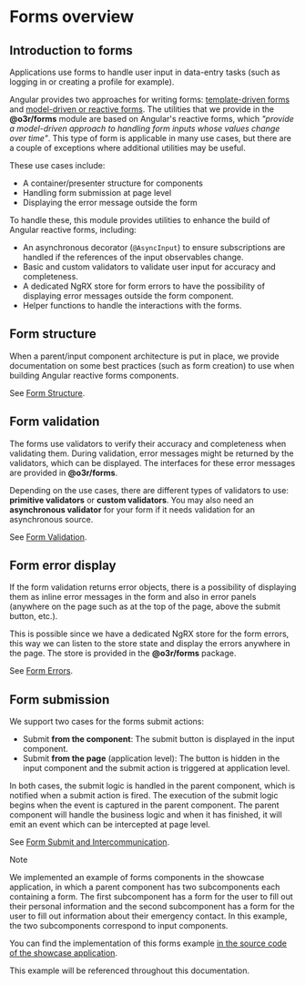 # Forms overview

## Introduction to forms

Applications use forms to handle user input in data-entry tasks (such as logging in or creating a profile for example). 

Angular provides two approaches for writing forms: [template-driven forms](https://angular.io/guide/forms) and [model-driven or reactive forms](https://angular.io/guide/reactive-forms).
The utilities that we provide in the __@o3r/forms__ module are based on Angular's reactive forms, which _"provide a model-driven approach to handling form inputs whose values change over time"_.
This type of form is applicable in many use cases, but there are a couple of exceptions where additional utilities may be useful.

These use cases include:
* A container/presenter structure for components
* Handling form submission at page level
* Displaying the error message outside the form

To handle these, this module provides utilities to enhance the build of Angular reactive forms, including:
* An asynchronous decorator (`@AsyncInput`) to ensure subscriptions are handled if the references of the input observables change.
* Basic and custom validators to validate user input for accuracy and completeness.
* A dedicated NgRX store for form errors to have the possibility of displaying error messages outside the form component.
* Helper functions to handle the interactions with the forms.

## Form structure
When a parent/input component architecture is put in place, we provide documentation on some best practices (such as form creation) to use when building Angular reactive forms components.

See [Form Structure](./FORM_STRUCTURE.md).

## Form validation
The forms use validators to verify their accuracy and completeness when validating them. During validation, error messages might be returned by the validators, which can be displayed.
The interfaces for these error messages are provided in __@o3r/forms__.

Depending on the use cases, there are different types of validators to use: __primitive validators__ or __custom validators__.
You may also need an __asynchronous validator__ for your form if it needs validation for an asynchronous source. 

See [Form Validation](./FORM_VALIDATION.md).

## Form error display

If the form validation returns error objects, there is a possibility of displaying them as inline error messages in the form and also in error panels
(anywhere on the page such as at the top of the page, above the submit button, etc.).

This is possible since we have a dedicated NgRX store for the form errors, this way we can listen to the store state and display the errors anywhere
in the page. The store is provided in the __@o3r/forms__ package.

See [Form Errors](./FORM_ERRORS.md).

## Form submission

We support two cases for the forms submit actions:
* Submit __from the component__: The submit button is displayed in the input component.
* Submit __from the page__ (application level): The button is hidden in the input component and the submit action is triggered at application level.

In both cases, the submit logic is handled in the parent component, which is notified when a submit action is fired.
The execution of the submit logic begins when the event is captured in the parent component. 
The parent component will handle the business logic and when it has finished, it will emit an event which can be intercepted at page level.

See [Form Submit and Intercommunication](./FORM_SUBMIT_AND_INTERCOMMUNICATION.md).

> [!NOTE]
> We implemented an example of forms components in the showcase application, in which a parent component has two subcomponents each containing a form.
> The first subcomponent has a form for the user to fill out their personal information and the second subcomponent has a form for the user to fill out
> information about their emergency contact. In this example, the two subcomponents correspond to input components.
>
> You can find the implementation of this forms example [in the source code of the showcase application](https://github.com/AmadeusITGroup/otter/tree/main/apps/showcase/src/components/showcase/forms).
>
> This example will be referenced throughout this documentation.
